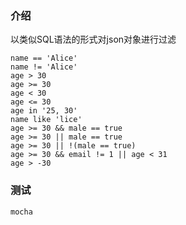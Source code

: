 ### 介绍

以类似SQL语法的形式对json对象进行过滤

    name == 'Alice'
    name != 'Alice'
    age > 30
    age >= 30
    age < 30
    age <= 30
    age in '25, 30'
    name like 'lice'
    age >= 30 && male == true
    age >= 30 || male == true
    age >= 30 || !(male == true)
    age >= 30 && email != 1 || age < 31
    age > -30

### 测试

    mocha

